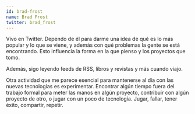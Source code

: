 ```yaml
---
id: brad-frost
name: Brad Frost
twitter: brad_frost
---
```


Vivo en Twitter. Dependo de él para darme una idea de qué es lo más popular y lo que se viene, y además con qué problemas la gente se está encontrando. Esto influencia la forma en la que pienso y los proyectos que tomo.

Además, sigo leyendo feeds de RSS, libros y revistas y más cuando viajo.

Otra actividad que me parece esencial para mantenerse al día con las nuevas tecnologías es experimentar. Encontrar algún tiempo fuera del trabajo formal para meter las manos en algún proyecto, contribuir con algún proyecto de otro, o jugar con un poco de tecnología. Jugar, fallar, tener éxito, compartir, repetir.